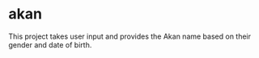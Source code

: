# akan
This project takes user input and provides the Akan name based on their gender and date of birth.
